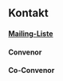 ## Kontakt

#### [Mailing-Liste](https://lists.digitalhumanities.org/mailman/lists/dhd-ag-museum.lists.digitalhumanities.org/)

#### Convenor

#### Co-Convenor
